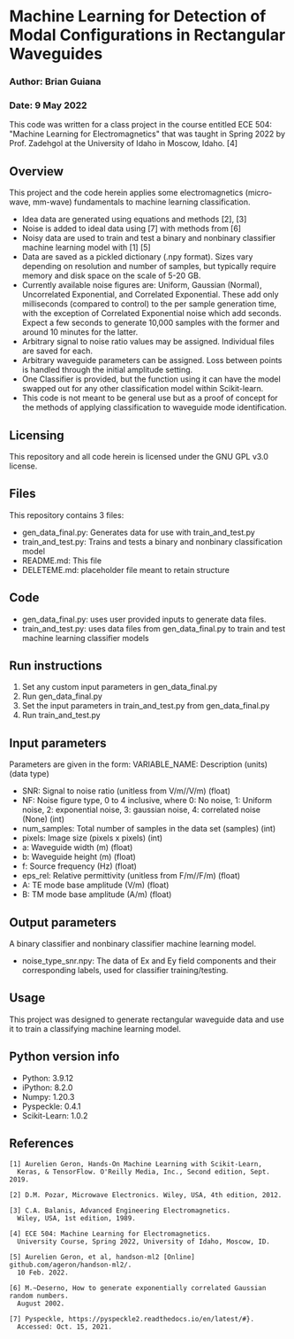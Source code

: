 # Machine Learning for Detection of Modal Configurations in Rectangular Waveguides
### Author: Brian Guiana
### Date: 9 May 2022

This code was written for a class project in the course entitled ECE 504: "Machine Learning for Electromagnetics" that was taught in Spring 2022 by Prof. Zadehgol at the University of Idaho in Moscow, Idaho. [4]

## Overview
This project and the code herein applies some electromagnetics (micro-wave, mm-wave) fundamentals to machine learning classification.
- Idea data are generated using equations and methods [2], [3]
- Noise is added to ideal data using [7] with methods from [6]
- Noisy data are used to train and test a binary and nonbinary classifier machine learning model with [1] [5]
- Data are saved as a pickled dictionary (.npy format). Sizes vary depending on resolution and number of samples, but typically require memory and disk space on the scale of 5-20 GB.
- Currently available noise figures are: Uniform, Gaussian (Normal), Uncorrelated Exponential, and Correlated Exponential. These add only milliseconds (compared to control) to the per sample generation time, with the exception of Correlated Exponential noise which add seconds. Expect a few seconds to generate 10,000 samples with the former and around 10 minutes for the latter.
- Arbitrary signal to noise ratio values may be assigned. Individual files are saved for each.
- Arbitrary waveguide parameters can be assigned. Loss between points is handled through the initial amplitude setting.
- One Classifier is provided, but the function using it can have the model swapped out for any other classification model within Scikit-learn.
- This code is not meant to be general use but as a proof of concept for the methods of applying classification to waveguide mode identification.

## Licensing
This repository and all code herein is licensed under the GNU GPL v3.0 license.

## Files
This repository contains 3 files:
- gen_data_final.py: Generates data for use with train_and_test.py
- train_and_test.py: Trains and tests a binary and nonbinary classification model
- README.md: This file
- DELETEME.md: placeholder file meant to retain structure

## Code
- gen_data_final.py: uses user provided inputs to generate data files.
- train_and_test.py: uses data files from gen_data_final.py to train and test machine learning classifier models

## Run instructions
1. Set any custom input parameters in gen_data_final.py
1. Run gen_data_final.py
2. Set the input parameters in train_and_test.py from gen_data_final.py
3. Run train_and_test.py

## Input parameters
Parameters are given in the form:
VARIABLE_NAME: Description (units) (data type)
- SNR: Signal to noise ratio (unitless from V/m//V/m) (float)
- NF: Noise figure type, 0 to 4 inclusive, where 0: No noise, 1: Uniform noise, 2: exponential noise, 3: gaussian noise, 4: correlated noise (None) (int)
- num_samples: Total number of samples in the data set (samples) (int)
- pixels: Image size (pixels x pixels) (int)
- a: Waveguide width (m) (float)
- b: Waveguide height (m) (float)
- f: Source frequency (Hz) (float)
- eps_rel: Relative permittivity (unitless from F/m//F/m) (float)
- A: TE mode base amplitude (V/m) (float)
- B: TM mode base amplitude (A/m) (float)

## Output parameters
A binary classifier and nonbinary classifier machine learning model.
- noise_type_snr.npy: The data of Ex and Ey field components and their corresponding labels, used for classifier training/testing.

## Usage
This project was designed to generate rectangular waveguide data and use it to train a classifying machine learning model.

## Python version info
- Python: 3.9.12
- iPython: 8.2.0
- Numpy: 1.20.3
- Pyspeckle: 0.4.1
- Scikit-Learn: 1.0.2

## References
```
[1] Aurelien Geron, Hands-On Machine Learning with Scikit-Learn,
  Keras, & TensorFlow. O'Reilly Media, Inc., Second edition, Sept. 2019.

[2] D.M. Pozar, Microwave Electronics. Wiley, USA, 4th edition, 2012.

[3] C.A. Balanis, Advanced Engineering Electromagnetics.
  Wiley, USA, 1st edition, 1989.

[4] ECE 504: Machine Learning for Electromagnetics.
  University Course, Spring 2022, University of Idaho, Moscow, ID.

[5] Aurelien Geron, et al, handson-ml2 [Online] github.com/ageron/handson-ml2/.
  10 Feb. 2022.

[6] M.~Deserno, How to generate exponentially correlated Gaussian random numbers.
  August 2002.

[7] Pyspeckle, https://pyspeckle2.readthedocs.io/en/latest/#}.
  Accessed: Oct. 15, 2021.
```
